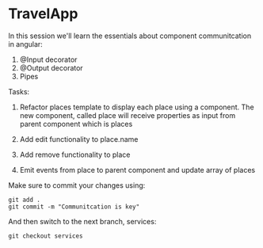 # TravelApp

In this session we'll learn the essentials about component communitcation in angular:

1.  @Input decorator
2.  @Output decorator
3.  Pipes

Tasks:

1.  Refactor places template to display each place using a component. The new component, called place will receive properties as input from parent component which is places

2.  Add edit functionality to place.name
3.  Add remove functionality to place
4.  Emit events from place to parent component and update array of places

Make sure to commit your changes using:

```console
git add .
git commit -m "Communitcation is key"
```

And then switch to the next branch, services:

```console
git checkout services
```
